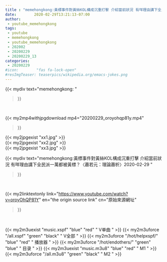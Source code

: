 ```yaml
---
title : "memehongkong:黃標事件對黃絲KOL構成沉重打擊 介紹當前狀況 有咩理由講下全民派一萬都被黃標？〈蕭若元：理論蕭析〉2020-02-29 "
date:        2020-02-29T13:21:13-07:00
author:
 - youtube_memehongkong
tags:
 - youtube
 - memehongkong
 - youtube_memehongkong
 - 202002
 - 20200229
 - 20200229_13
categories:
 - 20200229
#icon:        "fas fa-lock-open"
#resImgTeaser: teaserpics/wikipedia.org/emacs-jokes.png
---
```


{{< mydiv text="memehongkong: "
>}}
<br>


{{< my2mp4withjpgdownload mp4="20200229_oroyohqp81y.mp4"
>}}

{{< my2jpgexist "xx1.jpg" >}}<br>
{{< my2jpgexist "xx2.jpg" >}}<br>
{{< my2jpgexist "xx3.jpg" >}}<br>



{{< mydiv text="memehongkong:黃標事件對黃絲KOL構成沉重打擊 介紹當前狀況 有咩理由講下全民派一萬都被黃標？〈蕭若元：理論蕭析〉2020-02-29 "
>}}
<br>

{{< my2linktextonly link="https://www.youtube.com/watch?v=oroyOhQP81Y"
en="the origin source link" cn="原始來源網址"
>}}


<br>

{{< my2m3uexist "music.xspf"        "blue"   "red"    " V单曲 " >}} {{< my2m3uforce "/all.xspf"         "green"  "black"  " V全部 " >}} {{< my2m3uforce "/hot/helpxspf/"    "blue"   "red"    " 播放器 " >}} {{< my2m3uforce "/hot/endothers/"   "green"  "blue"   " 目录 " >}} {{< my2m3uexist "music.m3u8"        "blue"   "red"    " M1 " >}} {{< my2m3uforce "/all.m3u8"         "green"  "black"  " M2 " >}} 
